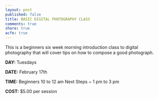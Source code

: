```yaml
---
layout: post
published: false
title: BASIC DIGITAL PHOTOGRAPHY CLASS
comments: true
share: true
acfe: true
---
```


This is a beginners six week morning introduction class to digital photography that will cover tips on how to compose a good photograph.

**DAY:** Tuesdays

**DATE:** February 17th

**TIME:** Beginners 10 to 12 am Next Steps ~ 1 pm to 3 pm

**COST:** $5.00 per session